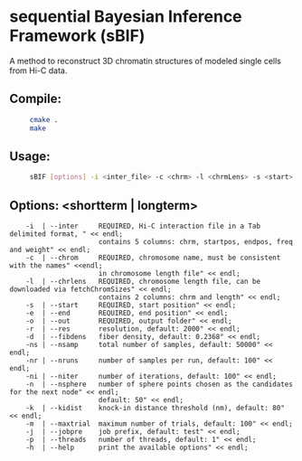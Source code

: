 # sequential Bayesian Inference Framework (sBIF)
A method to reconstruct 3D chromatin structures of modeled single cells from Hi-C data.

## Compile: 
```Bash
     cmake .
     make
```
## Usage: 
```Bash
     sBIF [options] -i <inter_file> -c <chrm> -l <chrmLens> -s <start> -e <end> -o <out_folder>
```
## Options: <shortterm | longterm> 

        -i  | --inter     REQUIRED, Hi-C interaction file in a Tab delimited format, " << endl;
                          contains 5 columns: chrm, startpos, endpos, freq and weight" << endl;
        -c  | --chrom     REQUIRED, chromosome name, must be consistent with the names" <<endl;
                          in chromosome length file" << endl;
        -l  | --chrlens   REQUIRED, chromosome length file, can be downloaded via fetchChromSizes" << endl;
                          contains 2 columns: chrm and length" << endl;
        -s  | --start     REQUIRED, start position" << endl;
        -e  | --end       REQUIRED, end position" << endl;
        -o  | --out       REQUIRED, output folder" << endl;
        -r  | --res       resolution, default: 2000" << endl;
        -d  | --fibdens   fiber density, default: 0.2368" << endl;
        -ns | --nsamp     total number of samples, default: 50000" << endl;
        -nr | --nruns     number of samples per run, default: 100" << endl;
        -ni | --niter     number of iterations, default: 100" << endl;
        -n  | --nsphere   number of sphere points chosen as the candidates for the next node" << endl;
                          default: 50" << endl;
        -k  | --kidist    knock-in distance threshold (nm), default: 80" << endl;
        -m  | --maxtrial  maximum number of trials, default: 100" << endl;
        -j  | --jobpre    job prefix, default: test" << endl;
        -p  | --threads   number of threads, default: 1" << endl;
        -h  | --help      print the available options" << endl;
